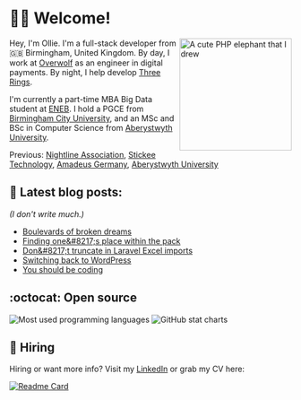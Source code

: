 # 👋🏻 Welcome!

<img align="right" alt="A cute PHP elephant that I drew" height="200" src="https://github.com/oliverearl/oliverearl/assets/14837181/ead3f393-4a1b-4357-9b3a-452bad98b760" />

Hey, I'm Ollie. I'm a full-stack developer from 🇬🇧 Birmingham, United Kingdom. By day, I work at [Overwolf](https://www.overwolf.com/) as an engineer in digital payments. By night, I help develop [Three Rings](https://github.com/ThreeRingsCIC).

I'm currently a part-time MBA Big Data student at [ENEB](https://eneb.com/). I hold a PGCE from [Birmingham City University](https://www.bcu.ac.uk), and an MSc and BSc in Computer Science from [Aberystwyth University](https://www.aber.ac.uk).

Previous: [Nightline Association](https://www.nightline.ac.uk), [Stickee Technology](https://www.stickee.co.uk), [Amadeus Germany](https://www.amadeus.de), [Aberystwyth University](https://www.aber.ac.uk)

## 📖 Latest blog posts:

_(I don't write much.)_

<!--START_SECTION:feed-->
* [Boulevards of broken dreams](https:&#x2F;&#x2F;oliverearl.co.uk&#x2F;2025&#x2F;04&#x2F;boulevards-of-broken-dreams&#x2F;)
* [Finding one&amp;#8217;s place within the pack](https:&#x2F;&#x2F;oliverearl.co.uk&#x2F;2025&#x2F;03&#x2F;finding-ones-place-within-the-pack&#x2F;)
* [Don&amp;#8217;t truncate in Laravel Excel imports](https:&#x2F;&#x2F;oliverearl.co.uk&#x2F;2024&#x2F;08&#x2F;dont-truncate-in-laravel-excel-imports&#x2F;)
* [Switching back to WordPress](https:&#x2F;&#x2F;oliverearl.co.uk&#x2F;2024&#x2F;08&#x2F;switching-back-to-wordpress&#x2F;)
* [You should be coding](https:&#x2F;&#x2F;oliverearl.co.uk&#x2F;2023&#x2F;07&#x2F;you-should-be-coding&#x2F;)
<!--END_SECTION:feed-->

## :octocat: Open source

<div>
  <img src="https://github-readme-stats.vercel.app/api/top-langs/?username=oliverearl&hide=tex&title_color=ffffff&text_color=c9cacc&icon_color=2bbc8a&bg_color=1d1f21&langs_count=3" alt="Most used programming languages" />
  <img src="https://github-readme-stats.vercel.app/api?username=oliverearl&show_icons=true&line_height=27&count_private=true&title_color=ffffff&text_color=c9cacc&icon_color=2bbc8a&bg_color=1d1f21" alt="GitHub stat charts" />
</div>


## 📝 Hiring

Hiring or want more info? Visit my [LinkedIn](https://www.linkedin.com) or grab my CV here:

[![Readme Card](https://github-readme-stats.vercel.app/api/pin/?username=oliverearl&repo=resume-2023)](https://github.com/oliverearl/resume-2023)
